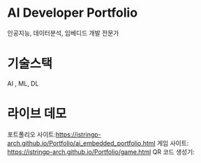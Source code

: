 # AI Developer Portfolio
인공지능, 데이터분석, 임베디드 개발 전문가 
# 기술스택 
AI , ML, DL
# 라이브 데모
포트폴리오 사이트:https://istringp-arch.github.io/Portfolio/ai_embedded_portfolio.html
게임 사이트: https://istringp-arch.github.io/Portfolio/game.html
QR 코드 생성기: 
